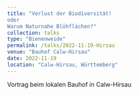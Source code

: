 ```yaml
---
title: "Verlust der Biodiversität!
oder
Warum Naturnahe Blühflächen?"
collection: talks
type: "Bienenweide"
permalink: /talks/2022-11-19-Hirsau
venue: "Bauhof Calw-Hirsau"
date: 2022-11-19
location: "Calw-Hirsau, Württemberg"
---
```


Vortrag beim lokalen Bauhof in Calw-Hirsau
